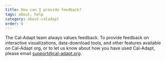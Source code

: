 ```yaml
---
title: How can I provide feedback?
tags: about, help
category: about-caladapt
order: 6
---
```


The Cal-Adapt team always values feedback. To provide feedback on interactive visualizations, data-download tools, and other features available on Cal-Adapt org, or to let us know about how you have used Cal-Adapt, please email <support@cal-adapt.org>.

